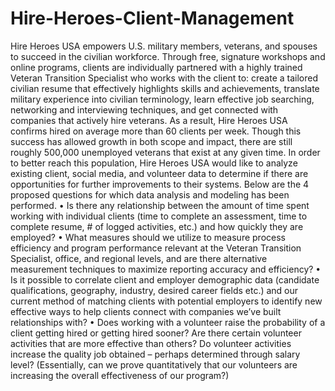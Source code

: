 # Hire-Heroes-Client-Management
Hire Heroes USA empowers U.S. military members, veterans, and spouses to succeed in the civilian workforce.  Through free, signature workshops and online programs, clients are individually partnered with a highly trained Veteran Transition Specialist who works with the client to: create a tailored civilian resume that effectively highlights skills and achievements, translate military experience into civilian terminology, learn effective job searching, networking and interviewing techniques, and get connected with companies that actively hire veterans.  As a result, Hire Heroes USA confirms hired on average more than 60 clients per week.  Though this success has allowed growth in both scope and impact, there are still roughly 500,000 unemployed veterans that exist at any given time.  In order to better reach this population, Hire Heroes USA would like to analyze existing client, social media, and volunteer data to determine if there are opportunities for further improvements to their systems.
Below are the 4 proposed questions for which data analysis and modeling has been performed.
•	Is there any relationship between the amount of time spent working with individual clients (time to complete an assessment, time to complete resume, # of logged activities, etc.) and how quickly they are employed?
•	What measures should we utilize to measure process efficiency and program performance relevant at the Veteran Transition Specialist, office, and regional levels, and are there alternative measurement techniques to maximize reporting accuracy and efficiency?
•	Is it possible to correlate client and employer demographic data (candidate qualifications, geography, industry, desired career fields etc.) and our current method of matching clients with potential employers to identify new effective ways to help clients connect with companies we’ve built relationships with?
•	Does working with a volunteer raise the probability of a client getting hired or getting hired sooner? Are there certain volunteer activities that are more effective than others? Do volunteer activities increase the quality job obtained – perhaps determined through salary level? (Essentially, can we prove quantitatively that our volunteers are increasing the overall effectiveness of our program?)
